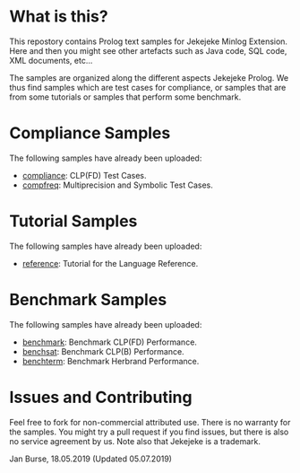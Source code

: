 # What is this?

This repostory contains Prolog text samples for Jekejeke
Minlog Extension. Here and then you might see other artefacts
such as Java code, SQL code, XML documents, etc...

The samples are organized along the different aspects Jekejeke Prolog.
We thus find samples which are test cases for compliance, or samples
that are from some tutorials or samples that perform some benchmark.

# Compliance Samples

The following samples have already been uploaded:
- [compliance](https://github.com/jburse/jekejeke-samples/tree/master/jekmin/compliance):
  CLP(FD) Test Cases.
- [compfreq](https://github.com/jburse/jekejeke-samples/tree/master/jekmin/compfreq):
  Multiprecision and Symbolic Test Cases.

# Tutorial Samples

The following samples have already been uploaded:
- [reference](https://github.com/jburse/jekejeke-samples/tree/master/jekmin/reference):
  Tutorial for the Language Reference.

# Benchmark Samples

The following samples have already been uploaded:
- [benchmark](https://github.com/jburse/jekejeke-samples/tree/master/jekmin/benchmark):
  Benchmark CLP(FD) Performance.
- [benchsat](https://github.com/jburse/jekejeke-samples/tree/master/jekmin/benchsat):
  Benchmark CLP(B) Performance.
- [benchterm](https://github.com/jburse/jekejeke-samples/tree/master/jekmin/benchterm):
  Benchmark Herbrand Performance.

# Issues and Contributing

Feel free to fork for non-commercial attributed use. There
 is no warranty for the samples. You might try a pull
request if you find issues, but there is also no service
agreement by us. Note also that Jekejeke is a trademark.

Jan Burse, 18.05.2019 (Updated 05.07.2019)

